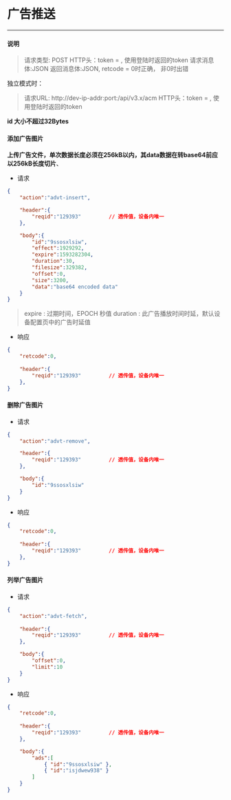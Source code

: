 # 广告推送
----------

#### 说明

>请求类型: POST
>HTTP头：token = , 使用登陆时返回的token
>请求消息体:JSON
>返回消息体:JSON, retcode = 0时正确， 非0时出错

独立模式时：
>请求URL: http://dev-ip-addr:port:/api/v3.x/acm
>HTTP头：token = , 使用登陆时返回的token

**id 大小不超过32Bytes**

#### 添加广告图片

**上传广告文件，单次数据长度必须在256kB以内，其data数据在转base64前应以256kB长度切片**、

- 请求

```json
{
    "action":"advt-insert",

    "header":{
        "reqid":"129393"         // 透传值，设备内唯一
    },

    "body":{
        "id":"9ssosxlsiw",
        "effect":1929292,
        "expire":1593282304,
        "duration":30,
        "filesize":329382,
        "offset":0,
        "size":3200,
        "data":"base64 encoded data"
    }
}
```

>expire : 过期时间，EPOCH 秒值
>duration : 此广告播放时间时延，默认设备配置页中的广告时延值

- 响应

```json
{
    "retcode":0,
    
    "header":{
        "reqid":"129393"         // 透传值，设备内唯一
    },
}
```

#### 删除广告图片

- 请求

```json
{
    "action":"advt-remove",

    "header":{
        "reqid":"129393"         // 透传值，设备内唯一
    },

    "body":{
        "id":"9ssosxlsiw"
    }
}
```

- 响应

```json
{
    "retcode":0,
    
    "header":{
        "reqid":"129393"         // 透传值，设备内唯一
    },
}
```

#### 列举广告图片

- 请求

```json
{
    "action":"advt-fetch",
    
    "header":{
        "reqid":"129393"         // 透传值，设备内唯一
    },

    "body":{
        "offset":0,
        "limit":10
    }
}
```

- 响应

```json
{
    "retcode":0,
    
    "header":{
        "reqid":"129393"         // 透传值，设备内唯一
    },

    "body":{
        "ads":[
            { "id":"9ssosxlsiw" },
            { "id":"isjdwew938" }
        ]
    }
}
```
